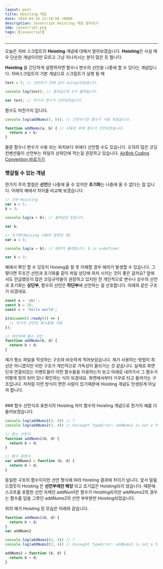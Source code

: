 ```yaml
---
layout: post
title: Hoisting 걔념
date: 2018-04-26 23:18:04 +0900
description: Javascript Hoisting 걔념 알아보기
img: javascript.png
tags: [javascript]
---
```

-------------------------------------
오늘은 자바 스크립트의 **Hoisting** 걔념에 대해서 알아보겠습니다.
**Hoisting**은 사실 매우 단순한 걔념이지만 모르고 그냥 지나치시는 분이 많은 듯 합니다.

**Hoisting** 을 간단하게 설명하자면 함수나 변수의 선언을 나중에 할 수 있다는 걔념입니다. 자바스크립트의 기본 걔념으로 스크립트가 실행 될 때
```javascript
test = 5; // 선언되기 전에 값이 assign되었습니다.

console.log(test); // 결과값으로 5가 출력됩니다.

var test; // 여기서 변수가 선언되었습니다.
```
함수도 마찬가지 입니다.
```javascript
console.log(addNums(5, 6)); // 선언되기전 함수가 사용 되었습니다.

function addNums(a, b) { // 사용된 후에 함수가 선언되었습니다.
  return a + b;
}
```

물론 함수나 변수가 사용 되는 위치보다 위에다 선언할 수도 있습니다. 오히려 많은 코딩 컨벤션들이 선언부는 파일의 상위단에 적는걸 권장하고 있습니다. [AirBnb Coding Convention 바로가기](https://github.com/airbnb/javascript#hoisting)

### 햇갈릴 수 있는 걔념
한가지 주의 할점은 **선언**은 나중에 올 수 있지만 **초기화**는 나중에 올 수 없다는 점 입니다. 아래의 예에서 차이를 비교해 보겠습니다.
```javascript
// 선언 Hoisting
var a = 5;
b = 3;

console.log(a + b); // 출력값은 8입니다.

var b;
```

```javascript
// 초기화(Hoising 사용의 잘못된 예)
var a = 5;

console.log(a + b); // 에러가 출력됩니다. b is undefined

var b = 3;
```

예에서 확인 할 수 있듯이 Hoising을 잘 못 이해할 경우 에러가 발생할 수 있습니다.
그렇다면 무조건 선언과 초기화를 같이 파일 상단에 위치 시키는 것이 좋은 걸까요? 앞에서도 언급했듯이 많은 코딩규약들이 권장하고 있지만 전 개인적으로 변수나 상수의 선언과 초기화는 **상단부**, 함수의 선언은 **하단부**에 선언하는 걸 선호합니다. 아래와 같은 구조가 되겠네요.

```javascript
const a = 'abc';
const b = 10;
const c = 'hello world';

$(document).ready(() => {
  // 여기서 선언된 함수들을 사용
});

// 하단부에 함수 선언
function addNums(b, d) {
  return b + d;
}
```

제가 평소 파일을 작성하는 구조와 비슷하게 적어보았습니다. 제가 사용하는 방법이 최선은 아니겠지만 이런 구조가 개인적으로 가독성이 올라가는 것 같습니다. 실제로 화면단과 연결되있는 이벤트들이 어떤 함수들을 이용하는지 보고 아래로 내려가서 그 함수가 어떻게 정의 되어 있나 확인하는 식이 되겠네요. 화면에서부터 거꾸로 타고 들어가는 구조입니다. 저처럼 이런 방식이 편한 사람이 있기때문에 Hoisting 걔념도 탄생된게 아닐까 합니다.

<br/>
### 함수 선언식과 표현식의 Hoisting 차이
함수의 Hoisting 걔념으로 한가지 예를 더 들어보겠습니다.

```javascript
console.log(addNums1(3, 4)) // 7
console.log(addNums2(3, 4)) // Uncaught TypeError: addNums2 is not a function

// 함수 선언식
function addNums1(b, d) {
  return b + d;
}

// 함수 표현식
var addNums2 = function (b, d) {
  return b + d;
}
```

동일한 구조의 함수이지만 선언 형식에 따라 Hoisting 결과에 차이가 납니다. 앞서 말씀 드렸듯이 Hoisting 은 **선언부에만 해당** 되고 초기값은 Hoisting되지 않습니다. 때문에 스코프를 포함한 선언 자체인 addNum1은 함수가 Hoisting되지만 addNums2의 경우는 함수를 담을 그릇인 addNums2의 선언 부부분만 Hoisting되었습니다.

위의 예가 Hoisting 된 모습은 아래와 같습니다.

```javascript
function addNums1(b, d) {
  return b + d;
}
var addNums2

console.log(addNums1(3, 4)) // 7
console.log(addNums2(3, 4)) // Uncaught TypeError: addNums2 is not a function

addNums2 = function (b, d) {
  return b + d;
}
```